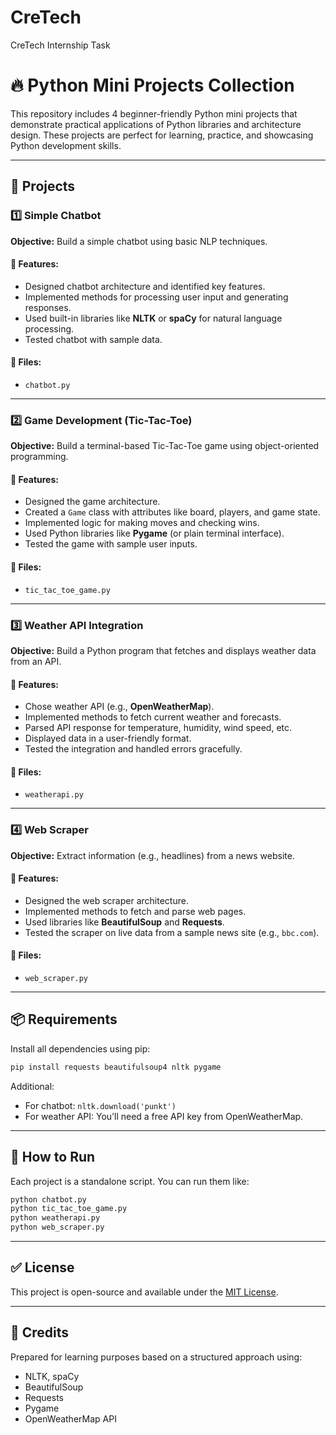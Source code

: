 # CreTech
CreTech Internship Task

# 🔥 Python Mini Projects Collection

This repository includes 4 beginner-friendly Python mini projects that demonstrate practical applications of Python libraries and architecture design. These projects are perfect for learning, practice, and showcasing Python development skills.

---

## 📁 Projects

### 1️⃣ Simple Chatbot

**Objective:** Build a simple chatbot using basic NLP techniques.

#### 🔧 Features:
- Designed chatbot architecture and identified key features.
- Implemented methods for processing user input and generating responses.
- Used built-in libraries like **NLTK** or **spaCy** for natural language processing.
- Tested chatbot with sample data.

#### 📂 Files:
- `chatbot.py`

---

### 2️⃣ Game Development (Tic-Tac-Toe)

**Objective:** Build a terminal-based Tic-Tac-Toe game using object-oriented programming.

#### 🔧 Features:
- Designed the game architecture.
- Created a `Game` class with attributes like board, players, and game state.
- Implemented logic for making moves and checking wins.
- Used Python libraries like **Pygame** (or plain terminal interface).
- Tested the game with sample user inputs.

#### 📂 Files:
- `tic_tac_toe_game.py`

---

### 3️⃣ Weather API Integration

**Objective:** Build a Python program that fetches and displays weather data from an API.

#### 🔧 Features:
- Chose weather API (e.g., **OpenWeatherMap**).
- Implemented methods to fetch current weather and forecasts.
- Parsed API response for temperature, humidity, wind speed, etc.
- Displayed data in a user-friendly format.
- Tested the integration and handled errors gracefully.

#### 📂 Files:
- `weatherapi.py`

---

### 4️⃣ Web Scraper

**Objective:** Extract information (e.g., headlines) from a news website.

#### 🔧 Features:
- Designed the web scraper architecture.
- Implemented methods to fetch and parse web pages.
- Used libraries like **BeautifulSoup** and **Requests**.
- Tested the scraper on live data from a sample news site (e.g., `bbc.com`).

#### 📂 Files:
- `web_scraper.py`

---

## 📦 Requirements

Install all dependencies using pip:

```bash
pip install requests beautifulsoup4 nltk pygame

````

Additional:

* For chatbot: `nltk.download('punkt')`
* For weather API: You’ll need a free API key from OpenWeatherMap.

---

## 🚀 How to Run

Each project is a standalone script. You can run them like:

```bash
python chatbot.py
python tic_tac_toe_game.py
python weatherapi.py
python web_scraper.py
```

---

## ✅ License

This project is open-source and available under the [MIT License](LICENSE).

---

## 🙌 Credits

Prepared for learning purposes based on a structured approach using:

* NLTK, spaCy
* BeautifulSoup
* Requests
* Pygame
* OpenWeatherMap API
